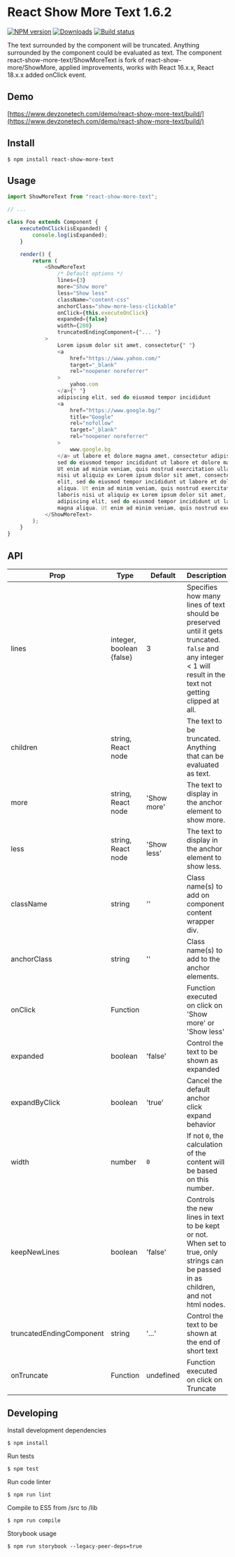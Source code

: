 # React Show More Text 1.6.2

[![NPM version][npm-image]][npm-url]
[![Downloads][downloads-image]][npm-url]
[![Build status][travis-image]][travis-url]

The text surrounded by the component will be truncated. Anything surrounded by the component could be evaluated as text. The component react-show-more-text/ShowMoreText is fork of react-show-more/ShowMore, applied improvements, works with React 16.x.x, React 18.x.x added onClick event.

## Demo

[https://www.devzonetech.com/demo/react-show-more-text/build/](https://www.devzonetech.com/demo/react-show-more-text/build/)

## Install

```
$ npm install react-show-more-text
```

## Usage

```js
import ShowMoreText from "react-show-more-text";

// ...

class Foo extends Component {
    executeOnClick(isExpanded) {
        console.log(isExpanded);
    }

    render() {
        return (
            <ShowMoreText
                /* Default options */
                lines={3}
                more="Show more"
                less="Show less"
                className="content-css"
                anchorClass="show-more-less-clickable"
                onClick={this.executeOnClick}
                expanded={false}
                width={280}
                truncatedEndingComponent={"... "}
            >
                Lorem ipsum dolor sit amet, consectetur{" "}
                <a
                    href="https://www.yahoo.com/"
                    target="_blank"
                    rel="noopener noreferrer"
                >
                    yahoo.com
                </a>{" "}
                adipiscing elit, sed do eiusmod tempor incididunt
                <a
                    href="https://www.google.bg/"
                    title="Google"
                    rel="nofollow"
                    target="_blank"
                    rel="noopener noreferrer"
                >
                    www.google.bg
                </a> ut labore et dolore magna amet, consectetur adipiscing elit,
                sed do eiusmod tempor incididunt ut labore et dolore magna aliqua.
                Ut enim ad minim veniam, quis nostrud exercitation ullamco laboris
                nisi ut aliquip ex Lorem ipsum dolor sit amet, consectetur adipiscing
                elit, sed do eiusmod tempor incididunt ut labore et dolore magna
                aliqua. Ut enim ad minim veniam, quis nostrud exercitation ullamco
                laboris nisi ut aliquip ex Lorem ipsum dolor sit amet, consectetur
                adipiscing elit, sed do eiusmod tempor incididunt ut labore et dolore
                magna aliqua. Ut enim ad minim veniam, quis nostrud exercitation
            </ShowMoreText>
        );
    }
}
```

## API

| Prop                     | Type                     | Default     | Description                                                                                                                                                   | Example                                                                                                                       |
| ------------------------ | ------------------------ | ----------- | ------------------------------------------------------------------------------------------------------------------------------------------------------------- | ----------------------------------------------------------------------------------------------------------------------------- |
| lines                    | integer, boolean {false} | 3           | Specifies how many lines of text should be preserved until it gets truncated. `false` and any integer < 1 will result in the text not getting clipped at all. | (`false`, `-1`, `0`), `1`, ...                                                                                                |
| children                 | string, React node       |             | The text to be truncated. Anything that can be evaluated as text.                                                                                             | `'Some text'`, `<p>Some paragraph <a/>with other text-based inline elements<a></p>`, `<span>Some</span><span>siblings</span>` |
| more                     | string, React node       | 'Show more' | The text to display in the anchor element to show more.                                                                                                       | `'Show more'`, `<span>Show more</span>`                                                                                       |
| less                     | string, React node       | 'Show less' | The text to display in the anchor element to show less.                                                                                                       | `'Show less'`, `<span>Show less</span>`                                                                                       |
| className                | string                   | ''          | Class name(s) to add on component content wrapper div.                                                                                                        | `'wrapper-class'`, `'wrapper-class-1 wrapper-class-2'`                                                                        |
| anchorClass              | string                   | ''          | Class name(s) to add to the anchor elements.                                                                                                                  | `'my-anchor-class'`, `'class-1 class-2'`                                                                                      |
| onClick                  | Function                 |             | Function executed on click on 'Show more' or 'Show less'                                                                                                      | `onClick={this.executeOnClick}`                                                                                               |
| expanded                 | boolean                  | 'false'     | Control the text to be shown as expanded                                                                                                                      | `expanded={true}`                                                                                                             |
| expandByClick            | boolean                  | 'true'      | Cancel the default anchor click expand behavior                                                                                                               | `expandByClick={false}`                                                                                                       |
| width                    | number                   | `0`         | If not `0`, the calculation of the content will be based on this number.                                                                                      |                                                                                                                               |
| keepNewLines             | boolean                  | 'false'     | Controls the new lines in text to be kept or not. When set to true, only strings can be passed in as children, and not html nodes.                            | `keepNewLines={true}`                                                                                                         |
| truncatedEndingComponent | string                   | '...'       | Control the text to be shown at the end of short text                                                                                                         | `truncatedEndingComponent={'... '}`                                                                                           |
| onTruncate               | Function                 | undefined   | Function executed on click on Truncate                                                                                                                        | `onTruncate={() => {alert('Turncated!')}}`                                                                                    |

## Developing

Install development dependencies

```
$ npm install
```

Run tests

```
$ npm test
```

Run code linter

```
$ npm run lint
```

Compile to ES5 from /src to /lib

```
$ npm run compile
```

Storybook usage

```
$ npm run storybook --legacy-peer-deps=true
```

[npm-url]: https://npmjs.org/package/react-show-more-text
[downloads-image]: http://img.shields.io/npm/dm/react-show-more-text.svg
[npm-image]: https://badge.fury.io/js/react-show-more-text.svg
[travis-url]: https://app.travis-ci.com/github/devzonetech/react-show-more-text
[travis-image]: https://travis-ci.com/devzonetech/react-show-more-text.svg?branch=master